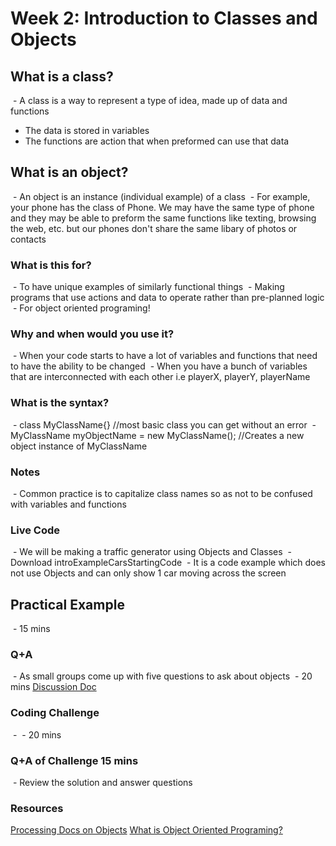 # Week 2: Introduction to Classes and Objects

## What is a class? 
 - A class is a way to represent a type of idea, made up of data and functions
- The data is stored in variables
- The functions are action that when preformed can use that data

## What is an object?
 - An object is an instance (individual example) of a class
 - For example, your phone has the class of Phone. We may have the same type of phone and they may be able to preform the same functions like texting, browsing the web, etc. but our phones don't share the same libary of photos or contacts

### What is this for?
 - To have unique examples of similarly functional things
 - Making programs that use actions and data to operate rather than pre-planned logic
 - For object oriented programing!
 
### Why and when would you use it?
 - When your code starts to have a lot of variables and functions that need to have the ability to be changed
 - When you have a bunch of variables that are interconnected with each other i.e playerX, playerY, playerName

### What is the syntax?
 - class MyClassName{} //most basic class you can get without an error
 - MyClassName myObjectName = new MyClassName(); //Creates a new object instance of MyClassName

### Notes
 - Common practice is to capitalize class names so as not to be confused with variables and functions

### Live Code
 - We will be making a traffic generator using Objects and Classes
 - Download introExampleCarsStartingCode
 - It is a code example which does not use Objects and can only show 1 car moving across the screen
 
## Practical Example
 - 15 mins

### Q+A
 - As small groups come up with five questions to ask about objects
 - 20 mins
[Discussion Doc](https://docs.google.com/document/d/1nS25wCRjYUXvA8b8bS8Y4K037x9m2Bff5uUSoJvo0ss/edit?usp=sharing)

### Coding Challenge
 - 
 - 20 mins
### Q+A of Challenge 15 mins
 - Review the solution and answer questions
 
### Resources
[Processing Docs on Objects](https://processing.org/tutorials/objects/)
[What is Object Oriented Programing?](https://www.youtube.com/watch?v=YcbcfkLzgvs)
